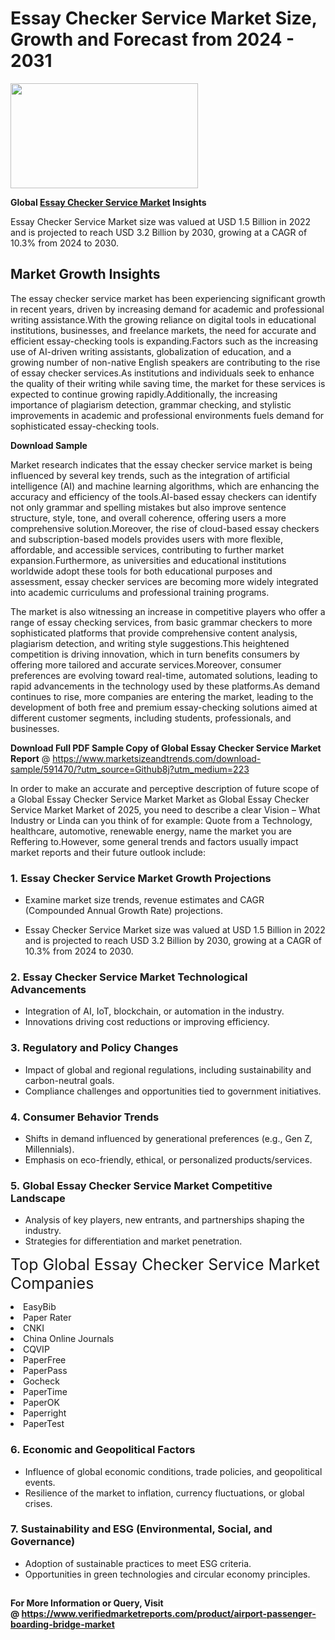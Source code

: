 <H1>Essay Checker Service Market Size, Growth and Forecast from 2024 - 2031</H1><img class="aligncenter size-medium wp-image-584254" src="https://thirdeyenews.in/wp-content/uploads/2024/09/Global-Market-Research-300x168.jpeg" alt="" width="300" height="168" /><p><strong>Global&nbsp;<a href="https://www.marketsizeandtrends.com/download-sample/591470/?utm_source=Github8j?utm_medium=223">Essay Checker Service Market</a> Insights</strong></p><p>Essay Checker Service Market size was valued at USD 1.5 Billion in 2022 and is projected to reach USD 3.2 Billion by 2030, growing at a CAGR of 10.3% from 2024 to 2030.</p><p><h2>Market Growth Insights</h2> <p>The essay checker service market has been experiencing significant growth in recent years, driven by increasing demand for academic and professional writing assistance.With the growing reliance on digital tools in educational institutions, businesses, and freelance markets, the need for accurate and efficient essay-checking tools is expanding.Factors such as the increasing use of AI-driven writing assistants, globalization of education, and a growing number of non-native English speakers are contributing to the rise of essay checker services.As institutions and individuals seek to enhance the quality of their writing while saving time, the market for these services is expected to continue growing rapidly.Additionally, the increasing importance of plagiarism detection, grammar checking, and stylistic improvements in academic and professional environments fuels demand for sophisticated essay-checking tools.</p> <p><strong>Download Sample</strong></p> <p>Market research indicates that the essay checker service market is being influenced by several key trends, such as the integration of artificial intelligence (AI) and machine learning algorithms, which are enhancing the accuracy and efficiency of the tools.AI-based essay checkers can identify not only grammar and spelling mistakes but also improve sentence structure, style, tone, and overall coherence, offering users a more comprehensive solution.Moreover, the rise of cloud-based essay checkers and subscription-based models provides users with more flexible, affordable, and accessible services, contributing to further market expansion.Furthermore, as universities and educational institutions worldwide adopt these tools for both educational purposes and assessment, essay checker services are becoming more widely integrated into academic curriculums and professional training programs.</p> <p>The market is also witnessing an increase in competitive players who offer a range of essay checking services, from basic grammar checkers to more sophisticated platforms that provide comprehensive content analysis, plagiarism detection, and writing style suggestions.This heightened competition is driving innovation, which in turn benefits consumers by offering more tailored and accurate services.Moreover, consumer preferences are evolving toward real-time, automated solutions, leading to rapid advancements in the technology used by these platforms.As demand continues to rise, more companies are entering the market, leading to the development of both free and premium essay-checking solutions aimed at different customer segments, including students, professionals, and businesses.</p> <p><span class=""><strong>Download Full PDF Sample Copy of Global Essay Checker Service Market Report</strong> @ <a href="https://www.marketsizeandtrends.com/download-sample/591470/?utm_source=Github8j?utm_medium=223" target="_blank">https://www.marketsizeandtrends.com/download-sample/591470/?utm_source=Github8j?utm_medium=223</a></span></p><p>In order to make an accurate and perceptive description of future scope of a Global&nbsp;Essay Checker Service Market Market as Global&nbsp;Essay Checker Service Market Market of 2025, you need to describe a clear Vision &ndash; What Industry or Linda can you think of for example: Quote from a Technology, healthcare, automotive, renewable energy, name the market you are Reffering to.However, some general trends and factors usually impact market reports and their future outlook include:</p><h3>1.&nbsp;<strong>Essay Checker Service Market Growth Projections</strong></h3><ul><li>Examine market size trends, revenue estimates and CAGR (Compounded Annual Growth Rate) projections.</li><li><p>Essay Checker Service Market size was valued at USD 1.5 Billion in 2022 and is projected to reach USD 3.2 Billion by 2030, growing at a CAGR of 10.3% from 2024 to 2030.</p></li></ul><h3>2.&nbsp;<strong>Essay Checker Service Market Technological Advancements</strong></h3><ul><li>Integration of AI, IoT, blockchain, or automation in the industry.</li><li>Innovations driving cost reductions or improving efficiency.</li></ul><h3>3.&nbsp;<strong>Regulatory and Policy Changes</strong></h3><ul><li>Impact of global and regional regulations, including sustainability and carbon-neutral goals.</li><li>Compliance challenges and opportunities tied to government initiatives.</li></ul><h3>4.&nbsp;<strong>Consumer Behavior Trends</strong></h3><ul><li>Shifts in demand influenced by generational preferences (e.g., Gen Z, Millennials).</li><li>Emphasis on eco-friendly, ethical, or personalized products/services.</li></ul><h3>5.&nbsp;<strong>Global Essay Checker Service Market Competitive Landscape</strong></h3><ul><li>Analysis of key players, new entrants, and partnerships shaping the industry.</li><li>Strategies for differentiation and market penetration.</li></ul><p data-pm-slice="1 1 []"><span style="color: inherit; font-family: inherit; font-size: 25px;">Top Global Essay Checker Service Market Companies</span></p><div class="" data-test-id=""><p><li>EasyBib</li><li> Paper Rater</li><li> CNKI</li><li> China Online Journals</li><li> CQVIP</li><li> PaperFree</li><li> PaperPass</li><li> Gocheck</li><li> PaperTime</li><li> PaperOK</li><li> Paperright</li><li> PaperTest</li></p></div><h3>6.&nbsp;<strong>Economic and Geopolitical Factors</strong></h3><ul><li>Influence of global economic conditions, trade policies, and geopolitical events.</li><li>Resilience of the market to inflation, currency fluctuations, or global crises.</li></ul><h3>7.&nbsp;<strong>Sustainability and ESG (Environmental, Social, and Governance)</strong></h3><ul><li>Adoption of sustainable practices to meet ESG criteria.</li><li>Opportunities in green technologies and circular economy principles.</li></ul><h2><strong style="font-size: 14px;">For More Information or Query, Visit @&nbsp;</strong><a style="background-color: #ffffff; font-size: 14px;" href="https://www.marketsizeandtrends.com/report/essay-checker-service-market/" target="_blank">https://www.verifiedmarketreports.com/product/airport-passenger-boarding-bridge-market</a></h2>